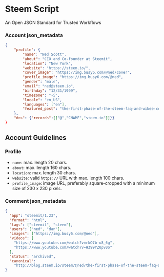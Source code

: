 # Steem Script

An Open JSON Standard for Trusted Workflows

### Account json_metadata

```json
{
    "profile": {
        "name": "Ned Scott",
        "about": "CEO and Co-founder at Steemit",
        "location": "New York",
        "website": "https://steem.io/",
        "cover_image": "https://img.busy6.com/@ned/cover",
        "profile_image": "https://img.busy6.com/@ned",
        "gender": "male",
        "email": "ned@steem.io",
        "birthday": "12/31/1999",
        "timezone": "-5",
        "locale": "en_US",
        "languages": ["en"],
        "featured_post": "the-first-phase-of-the-steem-faq-and-wikee-consolidation-of-knowledge"
    },
    "dns": {"records":[["@","CNAME","steem.io"]]}}
}
```

## Account Guidelines

### Profile

- `name`: max. length 20 chars.
- `about`: max. length 160 chars.
- `location`: max. length 30 chars.
- `website`: valid `https://` URL with max. length 100 chars.
- `profile_image`: image URL, preferably square-cropped with a minimum size of 230 x 230 pixels.

### Comment json_metadata

```json
{
  "app": "steemit/1.23",
  "format": "html",
  "tags": ["steemit", "steem"],
  "users": ["ned", "dan"],
  "images": ["https://img.busy6.com/@ned"],
  "videos": [
    "https://www.youtube.com/watch?v=rkQ7b-u8_6g",
    "https://www.youtube.com/watch?v=H399YZ0pv0o"
  ],
  "status": "archived",
  "canonical":
    "http://blog.steem.io/steem/@ned/the-first-phase-of-the-steem-faq-and-wikee-consolidation-of-knowledge"
}
```

